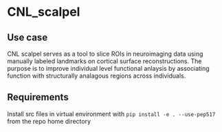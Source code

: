 # CNL_scalpel

## Use case

CNL scalpel serves as a tool to slice ROIs in neuroimaging data using manually labeled landmarks on cortical surface reconstructions. The purpose is to improve individual level functional anlaysis by associating function with structurally analagous regions across individuals.

## Requirements

Install src files in virtual environment with  `pip install -e . --use-pep517` from the repo home directory
